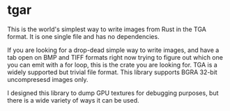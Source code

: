 # tgar

This is the world's simplest way to write images from Rust in the TGA format.
It is one single file and has no dependencies.

If you are looking for a drop-dead simple way to write images, and have a tab open on BMP and TIFF formats right now
trying to figure out which one you can emit with a for loop, this is the crate you are looking for.  TGA is a widely
supported but trivial file format.  This library supports BGRA 32-bit uncompresesd images only.

I designed this library to dump GPU textures for debugging purposes, but there is a wide variety of ways it can be used.


